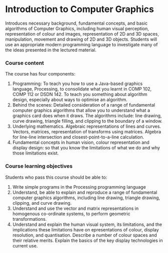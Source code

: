 # Introduction to Computer Graphics

Introduces necessary background, fundamental concepts, and basic algorithms of Computer Graphics, including human visual perception, representation of colour and images, representation of 2D and 3D spaces, manipulation, movement and drawing of 2D and 3D objects. Students will use an appropriate modern programming language to investigate many of the ideas presented in the lectured material.

### Course content
The course has four components:
1. Programming: To teach you how to use a Java-based graphics language, Processing, to consolidate what you learnt in COMP 102, COMP 112 or DSDN 142. To teach you something about algorithm design, especially about ways to optimise an algorithm.
2. Behind the scenes: Detailed consideration of a range of fundamental computer graphics algorithms that allow you to understand what a graphics card does when it draws. The algorithms include: line drawing, curve drawing, triangle filling, and clipping to the boundary of a window.
3. Underlying mathematics. Algebraic representations of lines and curves. Vectors, matrices, representation of transforms using matrices. Algebra for line-line intersection and closest-point-to-a-line calculation.
4. Fundamental concepts in human vision, colour representation and display design: so that you know the limitations of what we do and why those limitations exist.

### Course learning objectives
Students who pass this course should be able to:
1. Write simple programs in the Processing programming language
2. Understand, be able to explain and reproduce a range of fundamental computer graphics algorithms, including line drawing, triangle drawing, clipping, and curve drawing.
3. Understand and use the vector and matrix representations in homogenous co-ordinate systems, to perform geometric transformations.
4. Understand and explain the human visual system, its limitations, and the implications these limitations have on epresentations of colour, display resolution, and quantisation. Describe a number of colour spaces and their relative merits. Explain the basics of the key display technologies in current use.
